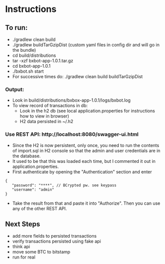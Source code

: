 # Instructions

## To run:
 - ./gradlew clean build
 - ./gradlew buildTarGzipDist   (custom yaml files in config dir and will go in the bundle)
 - cd build/distributions
 - tar -xzf bxbot-app-1.0.1.tar.gz
 - cd bxbot-app-1.0.1
 - ./bxbot.sh start
 - For successive times do: ./gradlew clean build buildTarGzipDist
   
### Output:

 - Look in build/distributions/bxbox-app-1.0.1/logs/bxbot.log
 - To view record of transactions in db:
    - Look in the h2 db (see local application.properties for instructions how to view in browser)
    - H2 data persisted in ~/.h2
 
### Use REST API: http://localhost:8080/swagger-ui.html
 - Since the H2 is now persistent, only once, 
   you need to run the contents of import.sql in H2 console
   so that the admin and user credentials are in the database.
 - It used to be that this was loaded each time, but I commented it out in application.properties.
 - First authenticate by opening the "Authentication" section and enter
 ``` 
{
    "password": "****", // BCrypted pw. see keypass
    "username": "admin"
}
```
 - Take the result from that and paste it into "Authorize". 
   Then you can use any of the other REST API.
 
 ## Next Steps
 
 - add more fields to persisted transactions
 - verify transactions persisted using fake api
 - think api
 - move some BTC to bitstamp
 - run for real